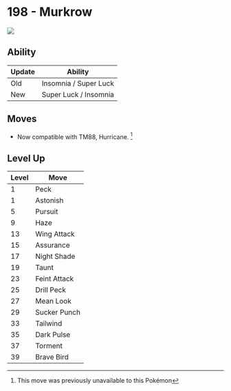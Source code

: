 # 198 - Murkrow
![][198]

## Ability

Update | Ability
---    | ---
Old    | Insomnia / Super Luck
New    | Super Luck / Insomnia

## Moves

 - Now compatible with TM88, Hurricane. [^1]

## Level Up

Level | Move
---   | ---
  1   | Peck
  1   | Astonish
  5   | Pursuit
  9   | Haze
 13   | Wing Attack
 15   | Assurance
 17   | Night Shade
 19   | Taunt
 23   | Feint Attack
 25   | Drill Peck
 27   | Mean Look
 29   | Sucker Punch
 33   | Tailwind
 35   | Dark Pulse
 37   | Torment
 39   | Brave Bird



[198]: ../img/pokemon/198.png

[^1]: This move was previously unavailable to this Pokémon